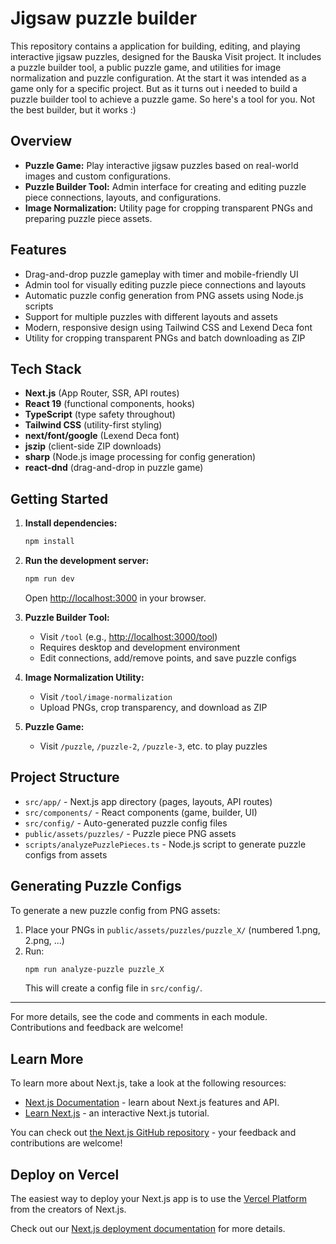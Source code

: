 # Jigsaw puzzle builder

This repository contains a application for building, editing, and playing interactive jigsaw puzzles, designed for the Bauska Visit project. It includes a puzzle builder tool, a public puzzle game, and utilities for image normalization and puzzle configuration. At the start it was intended as a game only for a specific project. But as it turns out i needed to build a puzzle builder tool to achieve a puzzle game. So here's a tool for you. Not the best builder, but it works :)

## Overview

- **Puzzle Game:** Play interactive jigsaw puzzles based on real-world images and custom configurations.
- **Puzzle Builder Tool:** Admin interface for creating and editing puzzle piece connections, layouts, and configurations.
- **Image Normalization:** Utility page for cropping transparent PNGs and preparing puzzle piece assets.

## Features

- Drag-and-drop puzzle gameplay with timer and mobile-friendly UI
- Admin tool for visually editing puzzle piece connections and layouts
- Automatic puzzle config generation from PNG assets using Node.js scripts
- Support for multiple puzzles with different layouts and assets
- Modern, responsive design using Tailwind CSS and Lexend Deca font
- Utility for cropping transparent PNGs and batch downloading as ZIP

## Tech Stack

- **Next.js** (App Router, SSR, API routes)
- **React 19** (functional components, hooks)
- **TypeScript** (type safety throughout)
- **Tailwind CSS** (utility-first styling)
- **next/font/google** (Lexend Deca font)
- **jszip** (client-side ZIP downloads)
- **sharp** (Node.js image processing for config generation)
- **react-dnd** (drag-and-drop in puzzle game)

## Getting Started

1. **Install dependencies:**
   ```bash
   npm install
   ```
2. **Run the development server:**
   ```bash
   npm run dev
   ```
   Open [http://localhost:3000](http://localhost:3000) in your browser.

3. **Puzzle Builder Tool:**
   - Visit `/tool` (e.g., [http://localhost:3000/tool](http://localhost:3000/tool))
   - Requires desktop and development environment
   - Edit connections, add/remove points, and save puzzle configs

4. **Image Normalization Utility:**
   - Visit `/tool/image-normalization`
   - Upload PNGs, crop transparency, and download as ZIP

5. **Puzzle Game:**
   - Visit `/puzzle`, `/puzzle-2`, `/puzzle-3`, etc. to play puzzles

## Project Structure

- `src/app/` - Next.js app directory (pages, layouts, API routes)
- `src/components/` - React components (game, builder, UI)
- `src/config/` - Auto-generated puzzle config files
- `public/assets/puzzles/` - Puzzle piece PNG assets
- `scripts/analyzePuzzlePieces.ts` - Node.js script to generate puzzle configs from assets

## Generating Puzzle Configs

To generate a new puzzle config from PNG assets:
1. Place your PNGs in `public/assets/puzzles/puzzle_X/` (numbered 1.png, 2.png, ...)
2. Run:
   ```bash
   npm run analyze-puzzle puzzle_X
   ```
   This will create a config file in `src/config/`.

---

For more details, see the code and comments in each module. Contributions and feedback are welcome!

## Learn More

To learn more about Next.js, take a look at the following resources:

- [Next.js Documentation](https://nextjs.org/docs) - learn about Next.js features and API.
- [Learn Next.js](https://nextjs.org/learn) - an interactive Next.js tutorial.

You can check out [the Next.js GitHub repository](https://github.com/vercel/next.js) - your feedback and contributions are welcome!

## Deploy on Vercel

The easiest way to deploy your Next.js app is to use the [Vercel Platform](https://vercel.com/new?utm_medium=default-template&filter=next.js&utm_source=create-next-app&utm_campaign=create-next-app-readme) from the creators of Next.js.

Check out our [Next.js deployment documentation](https://nextjs.org/docs/app/building-your-application/deploying) for more details.
